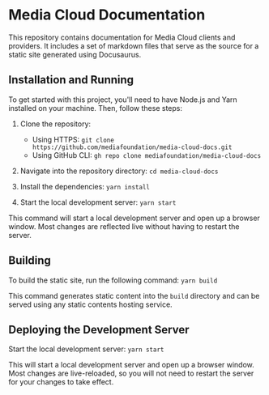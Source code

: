 # Media Cloud Documentation

This repository contains documentation for Media Cloud clients and providers. It includes a set of markdown files that serve as the source for a static site generated using Docusaurus. 

## Installation and Running

To get started with this project, you'll need to have Node.js and Yarn installed on your machine. Then, follow these steps:

1. Clone the repository:

    - Using HTTPS: `git clone https://github.com/mediafoundation/media-cloud-docs.git`
    - Using GitHub CLI: `gh repo clone mediafoundation/media-cloud-docs`

2. Navigate into the repository directory: `cd media-cloud-docs`

3. Install the dependencies: `yarn install`

4. Start the local development server: `yarn start`

This command will start a local development server and open up a browser window. Most changes are reflected live without having to restart the server.

## Building

To build the static site, run the following command: `yarn build`

This command generates static content into the `build` directory and can be served using any static contents hosting service.

## Deploying the Development Server

Start the local development server: `yarn start`

This will start a local development server and open up a browser window. Most changes are live-reloaded, so you will not need to restart the server for your changes to take effect.
